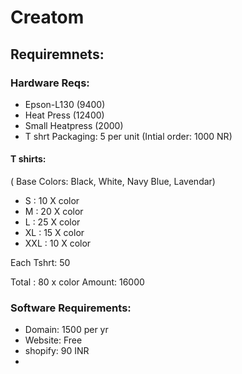 
# Creatom

## Requiremnets:

### Hardware Reqs:

- Epson-L130 (9400)
- Heat Press (12400)
- Small Heatpress (2000)
- T shrt Packaging: 5 per unit (Intial order: 1000 NR)


#### T shirts:
( Base Colors: Black, White, Navy Blue, Lavendar)
- S : 10 X color
- M : 20 X color
- L : 25 X color
- XL : 15 X color
- XXL : 10 X color

Each Tshrt: 50

Total : 80 x color
Amount: 16000

### Software Requirements:

- Domain: 1500 per yr
- Website: Free
- shopify: 90 INR
- 
